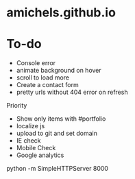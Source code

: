 # amichels.github.io

# To-do
* Console error
* animate background on hover
* scroll to load more
* Create a contact form
* pretty urls without 404 error on refresh

Priority
* Show only items with #portfolio
* localize js
* upload to git and set domain
* IE check
* Mobile Check
* Google analytics

 python -m SimpleHTTPServer 8000